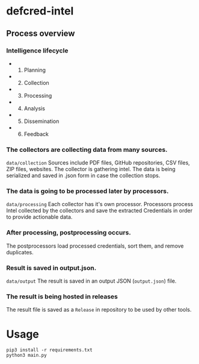 # defcred-intel

## Process overview
### Intelligence lifecycle
- 1. Planning
- 2. Collection
- 3. Processing
- 4. Analysis
- 5. Dissemination
- 6. Feedback

### The collectors are collecting data from many sources. 
`data/collection`
Sources include PDF files, GitHub repositories, CSV files, ZIP files, websites. The collector is gathering intel.
The data is being serialized and saved in .json form in case the collection stops.

### The data is going to be processed later by processors.
`data/processing`
Each collector has it's own processor. Processors process Intel collected by the collectors and save the extracted Credentials in order to provide actionable data.

### After processing, postprocessing occurs.
The postprocessors load processed credentials, sort them, and remove duplicates.

### Result is saved in output.json.
`data/output`
The result is saved in an output JSON (`output.json`) file.

### The result is being hosted in releases
The result file is saved as a `Release` in repository to be used by other tools.

# Usage
```python3
pip3 install -r requirements.txt
python3 main.py
```